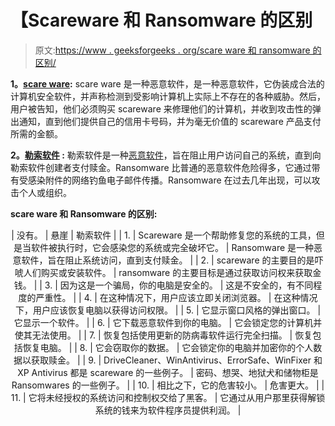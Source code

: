 # 【Scareware 和 Ransomware 的区别

> 原文:[https://www . geeksforgeeks . org/scare ware 和 ransomware 的区别/](https://www.geeksforgeeks.org/difference-between-scareware-and-ransomware/)

**1。[scare ware](https://www.geeksforgeeks.org/threats-to-information-security/):**
scare ware 是一种恶意软件，是一种恶意软件，它伪装成合法的计算机安全软件，并声称检测到受影响计算机上实际上不存在的各种威胁。然后，用户被告知，他们必须购买 scareware 来修理他们的计算机，并收到攻击性的弹出通知，直到他们提供自己的信用卡号码，并为毫无价值的 scareware 产品支付所需的金额。

**2。[勒索软件](https://www.geeksforgeeks.org/what-is-wannacry-how-does-wannacry-ransomware-work/) :**
勒索软件是一种[恶意软件](https://www.geeksforgeeks.org/malware-and-its-types/)，旨在阻止用户访问自己的系统，直到向勒索软件创建者支付赎金。Ransomware 比普通的恶意软件危险得多，它通过带有受感染附件的网络钓鱼电子邮件传播。Ransomware 在过去几年出现，可以攻击个人或组织。

**scare ware 和 Ransomware 的区别:**

<center>

| 没有。 | 悬崖 | 勒索软件 |
| 1. | Scareware 是一个帮助修复您的系统的工具，但是当软件被执行时，它会感染您的系统或完全破坏它。 | Ransomware 是一种恶意软件，旨在阻止系统访问，直到支付赎金。 |
| 2. | scareware 的主要目的是吓唬人们购买或安装软件。 | ransomware 的主要目标是通过获取访问权来获取金钱。 |
| 3. | 因为这是一个骗局，你的电脑是安全的。 | 这是不安全的，有不同程度的严重性。 |
| 4. | 在这种情况下，用户应该立即关闭浏览器。 | 在这种情况下，用户应该恢复电脑以获得访问权限。 |
| 5. | 它显示窗口风格的弹出窗口。 | 它显示一个软件。 |
| 6. | 它下载恶意软件到你的电脑。 | 它会锁定您的计算机并使其无法使用。 |
| 7. | 恢复包括使用更新的防病毒软件运行完全扫描。 | 恢复包括恢复电脑。 |
| 8. | 它会窃取你的数据。 | 它会锁定你的电脑并加密你的个人数据以获取赎金。 |
| 9. | DriveCleaner、WinAntivirus、ErrorSafe、WinFixer 和 XP Antivirus 都是 scareware 的一些例子。 | 密码、想哭、地狱犬和储物柜是 Ransomwares 的一些例子。 |
| 10. | 相比之下，它的危害较小。 | 危害更大。 |
| 11. | 它将未经授权的系统访问和控制权交给了黑客。 | 它通过从用户那里获得解锁系统的钱来为软件程序员提供利润。 |

</center>